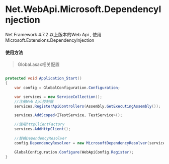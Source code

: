 # Net.WebApi.Microsoft.DependencyInjection
Net Framework 4.7.2 以上版本的Web Api , 使用Microsoft.Extensions.DependencyInjection

#### 使用方法

> Global.asax相关配置

```c#

protected void Application_Start()
{
    var config = GlobalConfiguration.Configuration;

    var services = new ServiceCollection();
    //注册Web Api控制器
    services.RegisterApiControllers(Assembly.GetExecutingAssembly());

    services.AddScoped<ITestService, TestService>();

    //使用httpClientFactory
    services.AddHttpClient();
    
    //替换DependencyResolver
    config.DependencyResolver = new MicrosoftDependencyResolver(services.BuildServiceProvider());

    GlobalConfiguration.Configure(WebApiConfig.Register);
}

```
